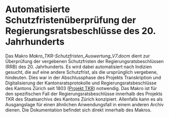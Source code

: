 # Automatisierte Schutzfristenüberprüfung der Regierungsratsbeschlüsse des 20. Jahrhunderts

Das Makro *Makro_TKR-Schutzfristen_Auswertung_V7.docm* dient zur Überprüfung der vergebenen Schutzfristen der Regierungsratsbeschlüssen (RRB) des 20. Jahrhunderts. Es wird dabei automatisiert nach Indizien gesucht, die auf eine andere Schutzfrist, als die ursprünglich vergebene, hindeuten. Dies war in der Abschlussphase des Projekts Transkription und Digitalisierung der Kantonsratsprotokolle und Regierungsratsbeschlüsse des Kantons Zürich seit 1803 ([Projekt TKR](https://archives-quickaccess.ch/attachments/TKR_Projektdokumentation_1.pdf)) notwendig. Das Makro ist für den spezifischen Fall der Regierungsratsbeschlüsse innerhalb des Projekts TKR des Staatsarchivs des Kantons Zürich konzipiert. Allenfalls kann es als Ausgangslage für einen ähnlichen Anwendungsfall in einem anderen Archiv dienen. Die Dokumentation befindet sich direkt innerhalb des Makros. 
